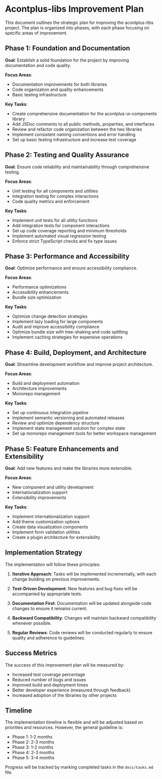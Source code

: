 # Acontplus-libs Improvement Plan

This document outlines the strategic plan for improving the acontplus-libs
project. The plan is organized into phases, with each phase focusing on specific
areas of improvement.

## Phase 1: Foundation and Documentation

**Goal**: Establish a solid foundation for the project by improving
documentation and code quality.

**Focus Areas**:

- Documentation improvements for both libraries
- Code organization and quality enhancements
- Basic testing infrastructure

**Key Tasks**:

- Create comprehensive documentation for the acontplus-ui-components library
- Add JSDoc comments to all public methods, properties, and interfaces
- Review and refactor code organization between the two libraries
- Implement consistent naming conventions and error handling
- Set up basic testing infrastructure and increase test coverage

## Phase 2: Testing and Quality Assurance

**Goal**: Ensure code reliability and maintainability through comprehensive
testing.

**Focus Areas**:

- Unit testing for all components and utilities
- Integration testing for complex interactions
- Code quality metrics and enforcement

**Key Tasks**:

- Implement unit tests for all utility functions
- Add integration tests for component interactions
- Set up code coverage reporting and minimum thresholds
- Implement automated visual regression testing
- Enforce strict TypeScript checks and fix type issues

## Phase 3: Performance and Accessibility

**Goal**: Optimize performance and ensure accessibility compliance.

**Focus Areas**:

- Performance optimizations
- Accessibility enhancements
- Bundle size optimization

**Key Tasks**:

- Optimize change detection strategies
- Implement lazy loading for large components
- Audit and improve accessibility compliance
- Optimize bundle size with tree-shaking and code splitting
- Implement caching strategies for expensive operations

## Phase 4: Build, Deployment, and Architecture

**Goal**: Streamline development workflow and improve project architecture.

**Focus Areas**:

- Build and deployment automation
- Architecture improvements
- Monorepo management

**Key Tasks**:

- Set up continuous integration pipeline
- Implement semantic versioning and automated releases
- Review and optimize dependency structure
- Implement state management solution for complex state
- Set up monorepo management tools for better workspace management

## Phase 5: Feature Enhancements and Extensibility

**Goal**: Add new features and make the libraries more extensible.

**Focus Areas**:

- New component and utility development
- Internationalization support
- Extensibility improvements

**Key Tasks**:

- Implement internationalization support
- Add theme customization options
- Create data visualization components
- Implement form validation utilities
- Create a plugin architecture for extensibility

## Implementation Strategy

The implementation will follow these principles:

1. **Iterative Approach**: Tasks will be implemented incrementally, with each
   change building on previous improvements.

2. **Test-Driven Development**: New features and bug fixes will be accompanied
   by appropriate tests.

3. **Documentation First**: Documentation will be updated alongside code changes
   to ensure it remains current.

4. **Backward Compatibility**: Changes will maintain backward compatibility
   whenever possible.

5. **Regular Reviews**: Code reviews will be conducted regularly to ensure
   quality and adherence to guidelines.

## Success Metrics

The success of this improvement plan will be measured by:

- Increased test coverage percentage
- Reduced number of bugs and issues
- Improved build and deployment times
- Better developer experience (measured through feedback)
- Increased adoption of the libraries by other projects

## Timeline

The implementation timeline is flexible and will be adjusted based on priorities
and resources. However, the general guideline is:

- Phase 1: 1-2 months
- Phase 2: 2-3 months
- Phase 3: 1-2 months
- Phase 4: 2-3 months
- Phase 5: 3-4 months

Progress will be tracked by marking completed tasks in the `docs/tasks.md` file.
